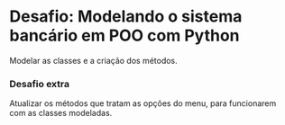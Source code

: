# Desafio: Modelando o sistema bancário em POO com Python

Modelar as classes e a criação dos métodos.

### Desafio extra

Atualizar os métodos que tratam as opções do menu, para funcionarem com as classes modeladas.
